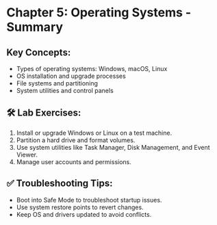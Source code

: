 # Chapter 5: Operating Systems - Summary

## Key Concepts:
- Types of operating systems: Windows, macOS, Linux  
- OS installation and upgrade processes  
- File systems and partitioning  
- System utilities and control panels  

## 🛠️ Lab Exercises:
1. Install or upgrade Windows or Linux on a test machine.  
2. Partition a hard drive and format volumes.  
3. Use system utilities like Task Manager, Disk Management, and Event Viewer.  
4. Manage user accounts and permissions.  

## ✅ Troubleshooting Tips:
- Boot into Safe Mode to troubleshoot startup issues.  
- Use system restore points to revert changes.  
- Keep OS and drivers updated to avoid conflicts.  
